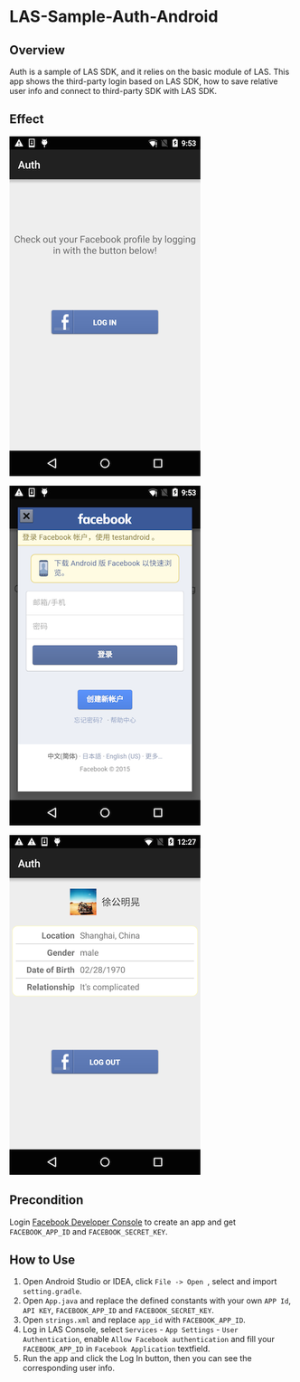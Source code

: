 # LAS-Sample-Auth-Android

## Overview

Auth is a sample of LAS SDK, and it relies on the basic module of LAS. This app shows the third-party login based on LAS SDK, how to save relative user info  and connect to third-party SDK with LAS SDK.  


## Effect

![capture](capture/auth01.png)

![capture](capture/auth02.png)

![capture](capture/auth03.png)

## Precondition

Login [Facebook Developer Console](https://developers.facebook.com) to create an app and get `FACEBOOK_APP_ID` and `FACEBOOK_SECRET_KEY`.

## How to Use

1. Open Android Studio or IDEA, click `File -> Open `, select and import `setting.gradle`.
2. Open `App.java` and replace the defined constants with your own `APP Id`, `API KEY`, `FACEBOOK_APP_ID` and `FACEBOOK_SECRET_KEY`.
3. Open `strings.xml` and replace `app_id` with `FACEBOOK_APP_ID`.
4. Log in LAS Console, select `Services` - `App Settings` - `User Authentication`, enable `Allow Facebook authentication` and fill your `FACEBOOK_APP_ID` in `Facebook Application` textfield.
5. Run the app and click the Log In button, then you can see the corresponding user info.